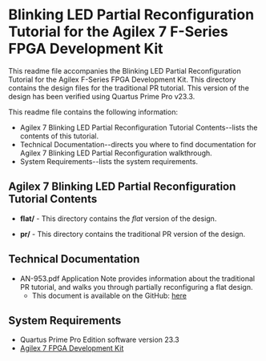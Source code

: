 # Blinking LED Partial Reconfiguration Tutorial for the Agilex 7 F-Series FPGA Development Kit

This readme file accompanies the Blinking LED Partial Reconfiguration Tutorial for the Agilex F-Series FPGA Development Kit. This directory contains the design files for the traditional PR tutorial. This version of the design has been verified using Quartus Prime Pro v23.3.

This readme file contains the following information:

*  Agilex 7 Blinking LED Partial Reconfiguration Tutorial Contents--lists the contents of this tutorial.
*  Technical Documentation--directs you where to find documentation for Agilex 7 Blinking LED Partial Reconfiguration walkthrough.
*  System Requirements--lists the system requirements.

## Agilex 7 Blinking LED Partial Reconfiguration Tutorial Contents

*  **flat/** - This directory contains the *flat* version of the design.

*  **pr/** - This directory contains the traditional PR version of the design.

## Technical Documentation

*  AN-953.pdf Application Note provides information about the traditional PR tutorial, and walks you through partially reconfiguring a flat design.
   *  This document is available on the GitHub: [here](AN-953.pdf)

## System Requirements

*  Quartus Prime Pro Edition software version 23.3
*  [Agilex 7 FPGA Development Kit](https://www.intel.com/content/www/us/en/products/details/fpga/development-kits/agilex.html)

